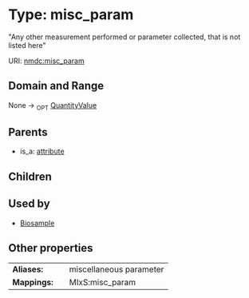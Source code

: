 
# Type: misc_param


"Any other measurement performed or parameter collected, that is not listed here"

URI: [nmdc:misc_param](https://microbiomedata/meta/misc_param)


## Domain and Range

None ->  <sub>OPT</sub> [QuantityValue](QuantityValue.md)

## Parents

 *  is_a: [attribute](attribute.md)

## Children


## Used by

 * [Biosample](Biosample.md)

## Other properties

|  |  |  |
| --- | --- | --- |
| **Aliases:** | | miscellaneous parameter |
| **Mappings:** | | MIxS:misc_param |

